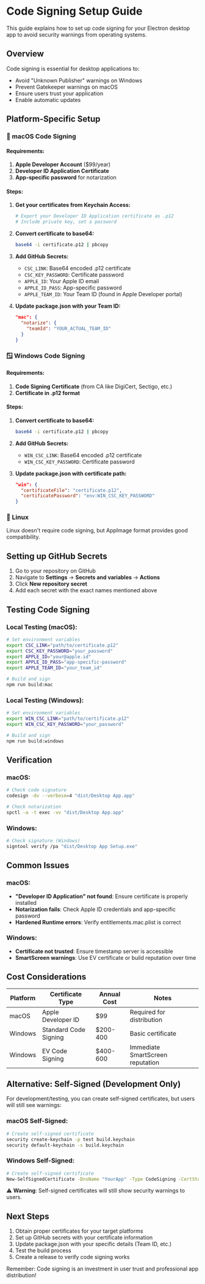 # Code Signing Setup Guide

This guide explains how to set up code signing for your Electron desktop app to avoid security warnings from operating systems.

## Overview

Code signing is essential for desktop applications to:
- Avoid "Unknown Publisher" warnings on Windows
- Prevent Gatekeeper warnings on macOS 
- Ensure users trust your application
- Enable automatic updates

## Platform-Specific Setup

### 🍎 macOS Code Signing

#### Requirements:
1. **Apple Developer Account** ($99/year)
2. **Developer ID Application Certificate**
3. **App-specific password** for notarization

#### Steps:

1. **Get your certificates from Keychain Access:**
   ```bash
   # Export your Developer ID Application certificate as .p12
   # Include private key, set a password
   ```

2. **Convert certificate to base64:**
   ```bash
   base64 -i certificate.p12 | pbcopy
   ```

3. **Add GitHub Secrets:**
   - `CSC_LINK`: Base64 encoded .p12 certificate
   - `CSC_KEY_PASSWORD`: Certificate password
   - `APPLE_ID`: Your Apple ID email
   - `APPLE_ID_PASS`: App-specific password
   - `APPLE_TEAM_ID`: Your Team ID (found in Apple Developer portal)

4. **Update package.json with your Team ID:**
   ```json
   "mac": {
     "notarize": {
       "teamId": "YOUR_ACTUAL_TEAM_ID"
     }
   }
   ```

### 🪟 Windows Code Signing

#### Requirements:
1. **Code Signing Certificate** (from CA like DigiCert, Sectigo, etc.)
2. **Certificate in .p12 format**

#### Steps:

1. **Convert certificate to base64:**
   ```bash
   base64 -i certificate.p12 | pbcopy
   ```

2. **Add GitHub Secrets:**
   - `WIN_CSC_LINK`: Base64 encoded .p12 certificate
   - `WIN_CSC_KEY_PASSWORD`: Certificate password

3. **Update package.json with certificate path:**
   ```json
   "win": {
     "certificateFile": "certificate.p12",
     "certificatePassword": "env:WIN_CSC_KEY_PASSWORD"
   }
   ```

### 🐧 Linux

Linux doesn't require code signing, but AppImage format provides good compatibility.

## Setting up GitHub Secrets

1. Go to your repository on GitHub
2. Navigate to **Settings** → **Secrets and variables** → **Actions**
3. Click **New repository secret**
4. Add each secret with the exact names mentioned above

## Testing Code Signing

### Local Testing (macOS):
```bash
# Set environment variables
export CSC_LINK="path/to/certificate.p12"
export CSC_KEY_PASSWORD="your_password"
export APPLE_ID="your@apple.id"
export APPLE_ID_PASS="app-specific-password"
export APPLE_TEAM_ID="your_team_id"

# Build and sign
npm run build:mac
```

### Local Testing (Windows):
```bash
# Set environment variables
export WIN_CSC_LINK="path/to/certificate.p12"
export WIN_CSC_KEY_PASSWORD="your_password"

# Build and sign
npm run build:windows
```

## Verification

### macOS:
```bash
# Check code signature
codesign -dv --verbose=4 "dist/Desktop App.app"

# Check notarization
spctl -a -t exec -vv "dist/Desktop App.app"
```

### Windows:
```bash
# Check signature (Windows)
signtool verify /pa "dist/Desktop App Setup.exe"
```

## Common Issues

### macOS:
- **"Developer ID Application" not found**: Ensure certificate is properly installed
- **Notarization fails**: Check Apple ID credentials and app-specific password
- **Hardened Runtime errors**: Verify entitlements.mac.plist is correct

### Windows:
- **Certificate not trusted**: Ensure timestamp server is accessible
- **SmartScreen warnings**: Use EV certificate or build reputation over time

## Cost Considerations

| Platform | Certificate Type | Annual Cost | Notes |
|----------|------------------|-------------|-------|
| macOS | Apple Developer ID | $99 | Required for distribution |
| Windows | Standard Code Signing | $200-400 | Basic certificate |
| Windows | EV Code Signing | $400-600 | Immediate SmartScreen reputation |

## Alternative: Self-Signed (Development Only)

For development/testing, you can create self-signed certificates, but users will still see warnings:

### macOS Self-Signed:
```bash
# Create self-signed certificate
security create-keychain -p test build.keychain
security default-keychain -s build.keychain
```

### Windows Self-Signed:
```bash
# Create self-signed certificate
New-SelfSignedCertificate -DnsName "YourApp" -Type CodeSigning -CertStoreLocation Cert:\CurrentUser\My
```

⚠️ **Warning**: Self-signed certificates will still show security warnings to users.

## Next Steps

1. Obtain proper certificates for your target platforms
2. Set up GitHub secrets with your certificate information
3. Update package.json with your specific details (Team ID, etc.)
4. Test the build process
5. Create a release to verify code signing works

Remember: Code signing is an investment in user trust and professional app distribution!
